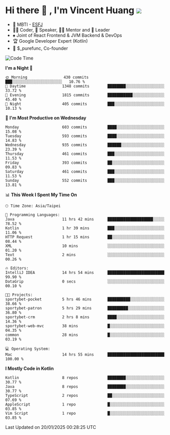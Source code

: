# Hi there 👋 , I'm Vincent Huang ![](https://komarev.com/ghpvc/?username=Jian-Min-Huang)
- 👀 MBTI - [ESFJ](https://www.16personalities.com/esfj-personality)
- 👨‍💻 Coder, 🎤 Speaker, 👨‍🏫 Mentor and 🚀 Leader
- ♠️ Joint of React Frontend & JVM Backend & DevOps
- 🏆 Google Developer Expert (Kotlin)
- 💼 $_purefunc, Co-founder

<!--START_SECTION:waka-->
![Code Time](http://img.shields.io/badge/Code%20Time-4%2C863%20hrs%2019%20mins-blue)

**I'm a Night 🦉** 

```text
🌞 Morning                430 commits         ███░░░░░░░░░░░░░░░░░░░░░░   10.76 % 
🌆 Daytime                1348 commits        ████████░░░░░░░░░░░░░░░░░   33.72 % 
🌃 Evening                1815 commits        ███████████░░░░░░░░░░░░░░   45.40 % 
🌙 Night                  405 commits         ███░░░░░░░░░░░░░░░░░░░░░░   10.13 % 
```
📅 **I'm Most Productive on Wednesday** 

```text
Monday                   603 commits         ████░░░░░░░░░░░░░░░░░░░░░   15.08 % 
Tuesday                  593 commits         ████░░░░░░░░░░░░░░░░░░░░░   14.83 % 
Wednesday                935 commits         ██████░░░░░░░░░░░░░░░░░░░   23.39 % 
Thursday                 461 commits         ███░░░░░░░░░░░░░░░░░░░░░░   11.53 % 
Friday                   393 commits         ██░░░░░░░░░░░░░░░░░░░░░░░   09.83 % 
Saturday                 461 commits         ███░░░░░░░░░░░░░░░░░░░░░░   11.53 % 
Sunday                   552 commits         ███░░░░░░░░░░░░░░░░░░░░░░   13.81 % 
```


📊 **This Week I Spent My Time On** 

```text
🕑︎ Time Zone: Asia/Taipei

💬 Programming Languages: 
Java                     11 hrs 42 mins      ████████████████████░░░░░   78.52 % 
Kotlin                   1 hr 39 mins        ███░░░░░░░░░░░░░░░░░░░░░░   11.06 % 
HTTP Request             1 hr 15 mins        ██░░░░░░░░░░░░░░░░░░░░░░░   08.44 % 
XML                      10 mins             ░░░░░░░░░░░░░░░░░░░░░░░░░   01.20 % 
Text                     2 mins              ░░░░░░░░░░░░░░░░░░░░░░░░░   00.26 % 

🔥 Editors: 
IntelliJ IDEA            14 hrs 54 mins      █████████████████████████   99.90 % 
DataGrip                 0 secs              ░░░░░░░░░░░░░░░░░░░░░░░░░   00.10 % 

🐱‍💻 Projects: 
sportybet-pocket         5 hrs 46 mins       ██████████░░░░░░░░░░░░░░░   38.66 % 
sportybet-patron         5 hrs 29 mins       █████████░░░░░░░░░░░░░░░░   36.80 % 
sportybet-crm            2 hrs 8 mins        ████░░░░░░░░░░░░░░░░░░░░░   14.36 % 
sportybet-web-mvc        38 mins             █░░░░░░░░░░░░░░░░░░░░░░░░   04.35 % 
common                   28 mins             █░░░░░░░░░░░░░░░░░░░░░░░░   03.19 % 

💻 Operating System: 
Mac                      14 hrs 55 mins      █████████████████████████   100.00 % 
```

**I Mostly Code in Kotlin** 

```text
Kotlin                   8 repos             ████████░░░░░░░░░░░░░░░░░   30.77 % 
Java                     8 repos             ████████░░░░░░░░░░░░░░░░░   30.77 % 
TypeScript               2 repos             ██░░░░░░░░░░░░░░░░░░░░░░░   07.69 % 
AppleScript              1 repo              █░░░░░░░░░░░░░░░░░░░░░░░░   03.85 % 
Vim Script               1 repo              █░░░░░░░░░░░░░░░░░░░░░░░░   03.85 % 
```




 Last Updated on 20/01/2025 00:28:25 UTC
<!--END_SECTION:waka-->
